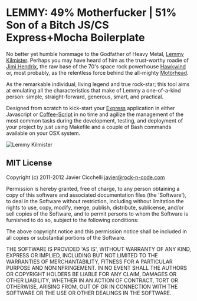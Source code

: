 # LEMMY: 49% Motherfucker | 51% Son of a Bitch JS/CS Express+Mocha Boilerplate

No better yet humble hommage to the Godfather of Heavy Metal, [Lemmy Kilmister][0]. 
Perhaps you may have heard of him as the trust-worthy roadie of [Jimi
Hendrix][1], the raw base of the 70's space rock powerhouse [Hawkwind][2] or, most 
probably, as the relentless force behind the all-mighty [Motörhead][3].

As the remarkable individual, living legend and true rock-star; this
tool aims at emulating all the characteristics that make of Lemmy a
one-of-a-kind person: simple, straight-forward, generous, smart, and practical.

Designed from scratch to kick-start your [Express][4] application in 
either Javascript or [Coffee-Script][5] in no time and agilize the 
management of the most common tasks during the development, testing, and
deployment of your project by just using Makefile and a couple of Bash commands
available on your OSX system.

![Lemmy Kilmister][6]

## MIT License

Copyright (c) 2011-2012 Javier Cicchelli <javier@rock-n-code.com>

Permission is hereby granted, free of charge, to any person obtaining a copy of this software and associated documentation files (the 'Software'), to deal in the Software without restriction, including without limitation the rights to use, copy, modify, merge, publish, distribute, sublicense, and/or sell copies of the Software, and to permit persons to whom the Software is furnished to do so, subject to the following conditions:

The above copyright notice and this permission notice shall be included in all copies or substantial portions of the Software.

THE SOFTWARE IS PROVIDED 'AS IS', WITHOUT WARRANTY OF ANY KIND, EXPRESS OR IMPLIED, INCLUDING BUT NOT LIMITED TO THE WARRANTIES OF MERCHANTABILITY, FITNESS FOR A PARTICULAR PURPOSE AND NONINFRINGEMENT. IN NO EVENT SHALL THE AUTHORS OR COPYRIGHT HOLDERS BE LIABLE FOR ANY CLAIM, DAMAGES OR OTHER LIABILITY, WHETHER IN AN ACTION OF CONTRACT, TORT OR OTHERWISE, ARISING FROM, OUT OF OR IN CONNECTION WITH THE SOFTWARE OR THE USE OR OTHER DEALINGS IN THE SOFTWARE. 

[0]: http://en.wikipedia.org/wiki/Lemmy
[1]: http://www.jimihendrix.com
[2]: http://www.hawkwind.com/
[3]: http://www.imotorhead.com
[4]: http://expressjs.com
[5]: http://coffeescript.org
[6]: http://30daysout.files.wordpress.com/2010/12/lemmypublicity1robertjohn_20101130_123211.jpg

